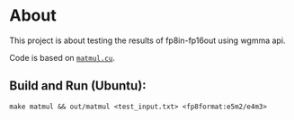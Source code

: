 # About

This project is about testing the results of fp8in-fp16out using wgmma api.

Code is based on [`matmul.cu`](https://github.com/pranjalssh/fast.cu/blob/main/matmul.cu).


## Build and Run (Ubuntu):
```
make matmul && out/matmul <test_input.txt> <fp8format:e5m2/e4m3>
```
